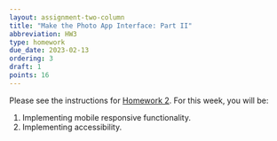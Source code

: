 ```yaml
---
layout: assignment-two-column
title: "Make the Photo App Interface: Part II"
abbreviation: HW3
type: homework
due_date: 2023-02-13
ordering: 3
draft: 1
points: 16
---
```


Please see the instructions for [Homework 2](hw02). For this week, you will be:

1. Implementing mobile responsive functionality.
1. Implementing accessibility.